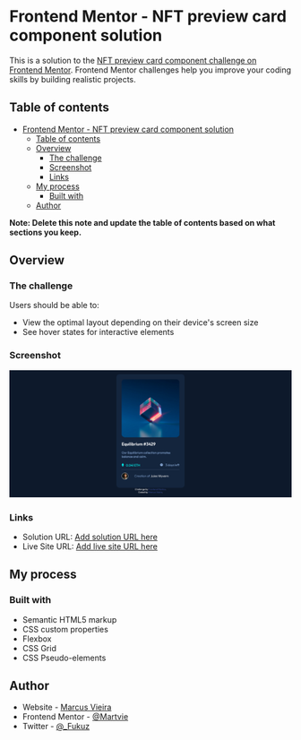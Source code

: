 # Frontend Mentor - NFT preview card component solution

This is a solution to the [NFT preview card component challenge on Frontend Mentor](https://www.frontendmentor.io/challenges/nft-preview-card-component-SbdUL_w0U). Frontend Mentor challenges help you improve your coding skills by building realistic projects. 

## Table of contents

- [Frontend Mentor - NFT preview card component solution](#frontend-mentor---nft-preview-card-component-solution)
  - [Table of contents](#table-of-contents)
  - [Overview](#overview)
    - [The challenge](#the-challenge)
    - [Screenshot](#screenshot)
    - [Links](#links)
  - [My process](#my-process)
    - [Built with](#built-with)
  - [Author](#author)

**Note: Delete this note and update the table of contents based on what sections you keep.**

## Overview

### The challenge

Users should be able to:

- View the optimal layout depending on their device's screen size
- See hover states for interactive elements

### Screenshot

![](./src/images/screenshot.png)

### Links

- Solution URL: [Add solution URL here](https://www.frontendmentor.io/solutions/resolution-using-css-flexbox-and-css-pseudoelements-HtLvj6pyt)
- Live Site URL: [Add live site URL here](https://martvie.github.io/NFT-preview-card-component-challenge-hub/)

## My process

### Built with

- Semantic HTML5 markup
- CSS custom properties
- Flexbox
- CSS Grid
- CSS Pseudo-elements

## Author

- Website - <a href="https://github.com/Martvie" target="_blank"> Marcus Vieira </a>
- Frontend Mentor - <a href="https://www.frontendmentor.io/profile/Martvie" target="_blank"> @Martvie </a>
- Twitter - <a href="https://twitter.com/_Fukuz" target="_blank"> @_Fukuz </a>